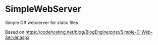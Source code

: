 SimpleWebServer
===============

Simple C# webserver for static files

Based on https://codehosting.net/blog/BlogEngine/post/Simple-C-Web-Server.aspx
